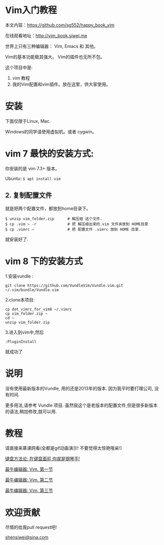 # Vim入门教程

本文内容：https://github.com/sg552/happy_book_vim

在线观看地址：http://vim_book.siwei.me

世界上只有三种编辑器： Vim, Emacs 和 其他。

Vim的基本功能极其强大。
Vim的插件也无所不包。

这个项目中是:

1. vim 教程
2. 我的Vim配置和vim插件。放在这里，供大家使用。

# 安装

下面仅限于Linux, Mac.

Windows的同学请使用虚拟机。或者 cygwin。

# vim 7 最快的安装方式:

你安装的是 vim 7.3+ 版本。

Ubuntu:  `$ apt install vim`

## 2. 复制配置文件

就是把两个配置文件，都放到home目录下。

```
$ unzip vim_folder.zip      # 解压缩 这个文件.
$ cp .vim ~ -r              # 把 解压缩出来的.vim 文件夹放到 HOME目录
$ cp .vimrc ~               # 把 配置文件 .vimrc 放到 HOME 目录.
```

就安装好了.

# vim 8 下的安装方式

1.安装vundle :

```
git clone https://github.com/VundleVim/Vundle.vim.git ~/.vim/bundle/Vundle.vim
```

2.clone本项目:

```
cp dot_vimrc_for_vim8 ~/.vimrc
cp vim_folder.zip ~
cd ~
unzip vim_folder.zip
```

3.进入到vim中,然后

```
:PluginInstall
```

就成功了

# 说明

没有使用最新版本的Vundle, 用的还是2013年的版本.  因为我平时要打理公司, 没有时间.

更多用法,请参考 Vundle 项目. 虽然我这个是老版本的配置文件,但是很多新版本的语法,稍加修改,就可以用.

# 教程

请直接来慕课网看(全都是gif动画演示! 不要觉得太惊艳哦亲!)

[键盘方法论:  在键盘面前,你就是钢琴手!  ](http://www.imooc.com/article/13277)

[最牛编辑器: Vim.  第一节](http://www.imooc.com/article/13269)

[最牛编辑器: Vim.  第二节](http://www.imooc.com/article/13272)

[最牛编辑器: Vim.  第三节](http://www.imooc.com/article/13275)

# 欢迎贡献

尽情的给我pull request吧!

shensiwei@sina.com

